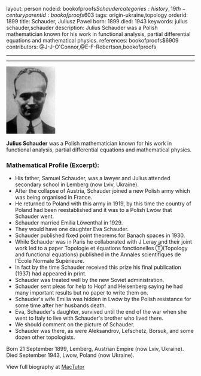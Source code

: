 layout: person
nodeid: bookofproofs$Schauder
categories: history,19th-century
parentid: bookofproofs$603
tags: origin-ukraine,topology
orderid: 1899
title: Schauder, Juliusz Pawel
born: 1899
died: 1943
keywords: julius schauder,schauder
description: Julius Schauder was a Polish mathematician known for his work in functional analysis, partial differential equations and mathematical physics.
references: bookofproofs$6909
contributors: @J-J-O'Connor,@E-F-Robertson,bookofproofs

---



---

![Schauder.jpg](https://github.com/bookofproofs/bookofproofs.github.io/blob/main/_sources/_assets/images/portraits/Schauder.jpg?raw=true)

**Julius Schauder** was a Polish mathematician known for his work in functional analysis, partial differential equations and mathematical physics.

### Mathematical Profile (Excerpt):
* His father, Samuel Schauder, was a lawyer and Julius attended secondary school in Lemberg (now Lviv, Ukraine).
* After the collapse of Austria, Schauder joined a new Polish army which was being organised in France.
* He returned to Poland with this army in 1919, by this time the country of Poland had been reestablished and it was to a Polish Lwów that Schauder went.
* Schauder married Emilia Löwenthal in 1929.
* They would have one daughter Eva Schauder.
* Schauder published fixed point theorems for Banach spaces in 1930.
* While Schauder was in Paris he collaborated with J Leray and their joint work led to a paper Topologie et équations fonctionelles Ⓣ(Topology and functional equations) published in the Annales scientifiques de l'École Normale Supérieure.
* In fact by the time Schauder received this prize his final publication (1937) had appeared in print.
* Schauder was treated well by the new Soviet administration.
* Schauder sent pleas for help to Hopf and Heisenberg saying he had many important results but no paper to write them on.
* Schauder's wife Emilia was hidden in Lwów by the Polish resistance for some time after her husbands death.
* Eva, Schauder's daughter, survived until the end of the war when she went to Italy to live with Schauder's brother who lived there.
* We should comment on the picture of Schauder.
* Schauder was there, as were Aleksandrov, Lefschetz, Borsuk, and some dozen other topologists.

Born 21 September 1899, Lemberg, Austrian Empire (now Lviv, Ukraine). Died September 1943, Lwow, Poland (now Ukraine).

View full biography at [MacTutor](https://mathshistory.st-andrews.ac.uk/Biographies/Schauder/)
